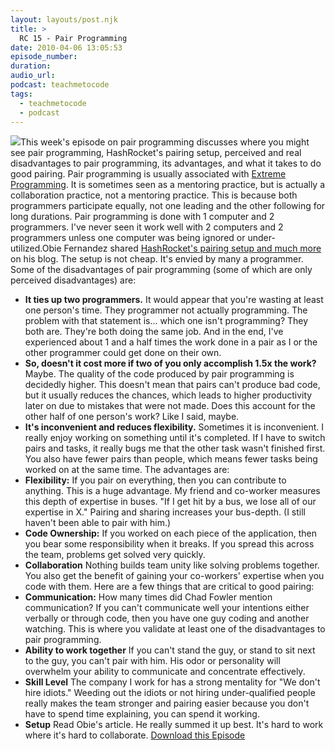 ```yaml
---
layout: layouts/post.njk
title: >
  RC 15 - Pair Programming
date: 2010-04-06 13:05:53
episode_number:
duration:
audio_url:
podcast: teachmetocode
tags:
  - teachmetocode
  - podcast
---
```


[![](https://localhost/~charleswood/wordpress/wp-content/uploads/2010/01/BuildingSkills-itunes.jpg)](https://localhost/~charleswood/wordpress/wp-content/uploads/2010/01/BuildingSkills-itunes.jpg)This week's episode on pair programming discusses where you might see pair programming, HashRocket's pairing setup, perceived and real disadvantages to pair programming, its advantages, and what it takes to do good pairing. Pair programming is usually associated with [Extreme Programming](https://extremeprogramming.org). It is sometimes seen as a mentoring practice, but is actually a collaboration practice, not a mentoring practice. This is because both programmers participate equally, not one leading and the other following for long durations. Pair programming is done with 1 computer and 2 programmers. I've never seen it work well with 2 computers and 2 programmers unless one computer was being ignored or under-utilized.<!--more-->Obie Fernandez shared [HashRocket's pairing setup and much more](https://blog.obiefernandez.com/content/2009/09/10-reasons-pair-programming-is-not-for-the-masses.html) on his blog. The setup is not cheap. It's envied by many a programmer. Some of the disadvantages of pair programming (some of which are only perceived disadvantages) are:

- **It ties up two programmers.** It would appear that you're wasting at least one person's time. They programmer not actually programming. The problem with that statement is... which one isn't programming? They both are. They're both doing the same job. And in the end, I've experienced about 1 and a half times the work done in a pair as I or the other programmer could get done on their own.
- **So, doesn't it cost more if two of you only accomplish 1.5x the work?** Maybe. The quality of the code produced by pair programming is decidedly higher. This doesn't mean that pairs can't produce bad code, but it usually reduces the chances, which leads to higher productivity later on due to mistakes that were not made. Does this account for the other half of one person's work? Like I said, maybe.
- **It's inconvenient and reduces flexibility.** Sometimes it is inconvenient. I really enjoy working on something until it's completed. If I have to switch pairs and tasks, it really bugs me that the other task wasn't finished first. You also have fewer pairs than people, which means fewer tasks being worked on at the same time.
  The advantages are:
- **Flexibility:** If you pair on everything, then you can contribute to anything. This is a huge advantage. My friend and co-worker measures this depth of expertise in buses. "If I get hit by a bus, we lose all of our expertise in X." Pairing and sharing increases your bus-depth. (I still haven't been able to pair with him.)
- **Code Ownership:** If you worked on each piece of the application, then you bear some responsibility when it breaks. If you spread this across the team, problems get solved very quickly.
- **Collaboration** Nothing builds team unity like solving problems together. You also get the benefit of gaining your co-workers' expertise when you code with them.
  Here are a few things that are critical to good pairing:
- **Communication:** How many times did Chad Fowler mention communication? If you can't communicate well your intentions either verbally or through code, then you have one guy coding and another watching. This is where you validate at least one of the disadvantages to pair programming.
- **Ability to work together** If you can't stand the guy, or stand to sit next to the guy, you can't pair with him. His odor or personality will overwhelm your ability to communicate and concentrate effectively.
- **Skill Level** The company I work for has a strong mentality for "We don't hire idiots." Weeding out the idiots or not hiring under-qualified people really makes the team stronger and pairing easier because you don't have to spend time explaining, you can spend it working.
- **Setup** Read Obie's article. He really summed it up best. It's hard to work where it's hard to collaborate.
  [Download this Episode](https://media.libsyn.com/media/charlesmaxwood/Rails_Coach_15_-_Pair_Programming.mp3)
